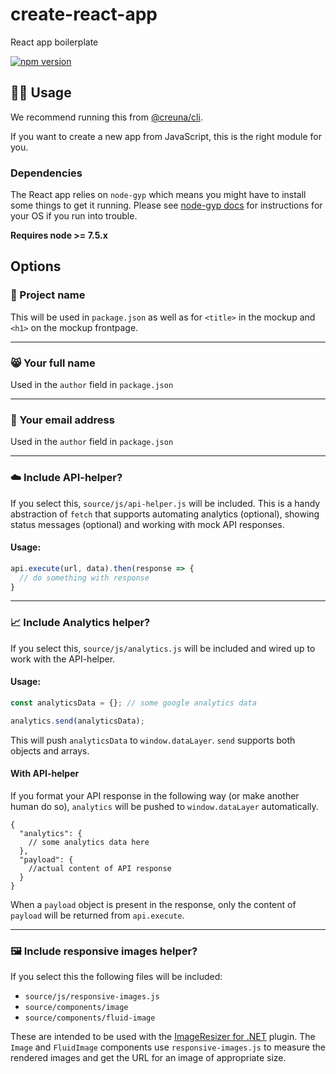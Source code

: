 # create-react-app

React app boilerplate

[![npm version](https://img.shields.io/npm/v/@creuna/create-react-app.svg?style=flat)](https://www.npmjs.com/package/@creuna/create-react-app)

## 👩‍💻 Usage

We recommend running this from [@creuna/cli](https://github.com/Creuna-Oslo/cli).

If you want to create a new app from JavaScript, this is the right module for you.

### Dependencies

The React app relies on `node-gyp` which means you might have to install some things to get it running. Please see [node-gyp docs](https://github.com/nodejs/node-gyp#installation) for instructions for your OS if you run into trouble.

**Requires node >= 7.5.x**

## Options

### 🚀 Project name

This will be used in `package.json` as well as for `<title>` in the mockup and `<h1>` on the mockup frontpage.

---

### 😸 Your full name

Used in the `author` field in `package.json`

---

### 💌 Your email address

Used in the `author` field in `package.json`

---

### ☁️ Include API-helper?

If you select this, `source/js/api-helper.js` will be included. This is a handy abstraction of `fetch` that supports automating analytics (optional), showing status messages (optional) and working with mock API responses.

#### Usage:

```js
api.execute(url, data).then(response => {
  // do something with response
}
```

---

### 📈 Include Analytics helper?

If you select this, `source/js/analytics.js` will be included and wired up to work with the API-helper.

#### Usage:

```js
const analyticsData = {}; // some google analytics data

analytics.send(analyticsData);
```

This will push `analyticsData` to `window.dataLayer`. `send` supports both objects and arrays.

#### With API-helper

If you format your API response in the following way (or make another human do so), `analytics` will be pushed to `window.dataLayer` automatically.

```
{
  "analytics": {
    // some analytics data here
  },
  "payload": {
    //actual content of API response
  }
}
```

When a `payload` object is present in the response, only the content of `payload` will be returned from `api.execute`.

---

### 🖼️ Include responsive images helper?

If you select this the following files will be included:

- `source/js/responsive-images.js`
- `source/components/image`
- `source/components/fluid-image`

These are intended to be used with the [ImageResizer for .NET](https://imageresizing.net/) plugin. The `Image` and `FluidImage` components use `responsive-images.js` to measure the rendered images and get the URL for an image of appropriate size.
